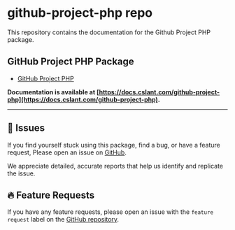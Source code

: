 # github-project-php repo

This repository contains the documentation for the Github Project PHP package.

## GitHub Project PHP Package

- [GitHub Project PHP](https://github.com/cslant/github-project-php)

**Documentation is available at [https://docs.cslant.com/github-project-php](https://docs.cslant.com/github-project-php).**


--- 

## 📢 Issues

If you find yourself stuck using this package, find a bug, or have a feature request, Please open an issue on [GitHub](https://github.com/cslant/github-project-php/issues).

We appreciate detailed, accurate reports that help us identify and replicate the issue.

## 🔥 Feature Requests

If you have any feature requests, please open an issue with the `feature request` label on the [GitHub repository](https://github.com/cslant/github-project-php/issues/new?assignees=&labels=&projects=&template=feature_request.md&title=).
